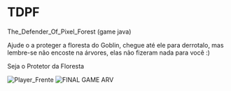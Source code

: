 # TDPF
The_Defender_Of_Pixel_Forest (game java)

Ajude o a proteger a floresta do Goblin, chegue até ele para derrotalo, mas lembre-se não encoste na árvores, elas não fizeram nada para você :)

Seja o Protetor da Floresta

![Player_Frente](https://github.com/ArturHSousa/The_Defender_Of_Pixel_Forest/assets/135179306/a3ab80e6-4c44-445d-9eac-3f54d03e083a)
![FINAL GAME ARV](https://github.com/ArturHSousa/The_Defender_Of_Pixel_Forest/assets/135179306/e3e4a6fe-d770-4e55-9273-de8de40d7adc)
